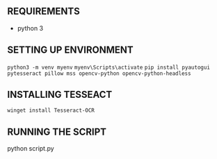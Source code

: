## REQUIREMENTS

- python 3

## SETTING UP ENVIRONMENT

`python3 -m venv myenv`
`myenv\Scripts\activate`
`pip install pyautogui pytesseract pillow mss opencv-python opencv-python-headless`

## INSTALLING TESSEACT

`winget install Tesseract-OCR`

## RUNNING THE SCRIPT

python script.py
